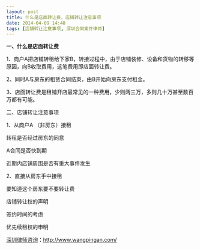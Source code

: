 ```yaml
---
layout: post
title: 什么是店面转让费，店铺转让注意事项
date: 2014-04-09 14:48
tags: [店铺转让注意事项, 深圳合同案件律师]
---
```

<strong>一、什么是店面转让费</strong>

1、商户A把店铺转租给下家B，转接过程中，由于店铺装修、设备和货物的转移等原因，向B收取费用，这笔费用即店面转让费。

2、同时A与房东的租赁合同结束，由B开始向房东支付租金。

3、店面转让费是租铺开店最常见的一种费用，少则两三万，多则几十万甚至数百万都有可能。

二、店铺转让注意事项

1、从商户A （非房东）接租

转租是否经过房东的同意

A合同是否快到期

近期内店铺周围是否有重大事件发生

2、直接从房东手中接租

要知道这个房东要不要转让费

店铺转让权的声明

签约时间的考虑

优先续租权的申明

<a href="http://www.wangpingan.com/">深圳律师咨询</a>：<a href="http://www.wangpingan.com/">http://www.wangpingan.com/</a>

